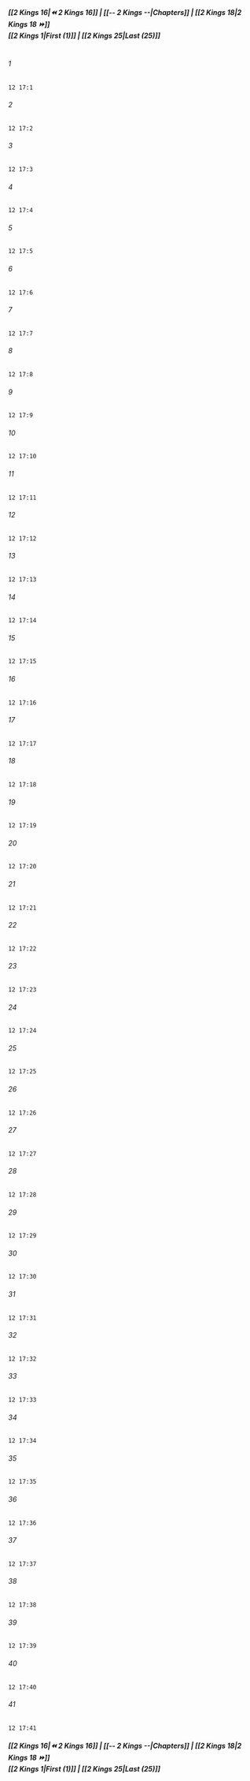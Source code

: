 
##### **[[2 Kings 16|⏪ 2 Kings 16]] | [[-- 2 Kings --|Chapters]] | [[2 Kings 18|2 Kings 18 ⏩]]**<br>**[[2 Kings 1|First (1)]] | [[2 Kings 25|Last (25)]]**<br><br>

###### 1
``` verse
12 17:1
```
###### 2
``` verse
12 17:2
```
###### 3
``` verse
12 17:3
```
###### 4
``` verse
12 17:4
```
###### 5
``` verse
12 17:5
```
###### 6
``` verse
12 17:6
```
###### 7
``` verse
12 17:7
```
###### 8
``` verse
12 17:8
```
###### 9
``` verse
12 17:9
```
###### 10
``` verse
12 17:10
```
###### 11
``` verse
12 17:11
```
###### 12
``` verse
12 17:12
```
###### 13
``` verse
12 17:13
```
###### 14
``` verse
12 17:14
```
###### 15
``` verse
12 17:15
```
###### 16
``` verse
12 17:16
```
###### 17
``` verse
12 17:17
```
###### 18
``` verse
12 17:18
```
###### 19
``` verse
12 17:19
```
###### 20
``` verse
12 17:20
```
###### 21
``` verse
12 17:21
```
###### 22
``` verse
12 17:22
```
###### 23
``` verse
12 17:23
```
###### 24
``` verse
12 17:24
```
###### 25
``` verse
12 17:25
```
###### 26
``` verse
12 17:26
```
###### 27
``` verse
12 17:27
```
###### 28
``` verse
12 17:28
```
###### 29
``` verse
12 17:29
```
###### 30
``` verse
12 17:30
```
###### 31
``` verse
12 17:31
```
###### 32
``` verse
12 17:32
```
###### 33
``` verse
12 17:33
```
###### 34
``` verse
12 17:34
```
###### 35
``` verse
12 17:35
```
###### 36
``` verse
12 17:36
```
###### 37
``` verse
12 17:37
```
###### 38
``` verse
12 17:38
```
###### 39
``` verse
12 17:39
```
###### 40
``` verse
12 17:40
```
###### 41
``` verse
12 17:41
```

##### **[[2 Kings 16|⏪ 2 Kings 16]] | [[-- 2 Kings --|Chapters]] | [[2 Kings 18|2 Kings 18 ⏩]]**<br>**[[2 Kings 1|First (1)]] | [[2 Kings 25|Last (25)]]**
